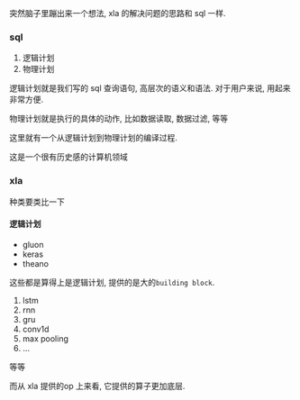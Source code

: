 突然脑子里蹦出来一个想法, xla 的解决问题的思路和 sql 一样.

### sql
1. 逻辑计划
2. 物理计划

逻辑计划就是我们写的 sql 查询语句, 高层次的语义和语法. 对于用户来说, 用起来非常方便.

物理计划就是执行的具体的动作, 比如数据读取, 数据过滤, 等等

这里就有一个从逻辑计划到物理计划的编译过程.

这是一个很有历史感的计算机领域

### xla

种类要类比一下

#### 逻辑计划
- gluon
- keras
- theano

这些都是算得上是逻辑计划, 提供的是大的`building block`. 
1. lstm
2. rnn
3. gru
4. conv1d
5. max pooling
6. ...

等等

而从 xla 提供的op 上来看, 它提供的算子更加底层.

